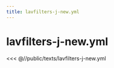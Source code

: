 ```yaml
---
title: lavfilters-j-new.yml
---
```


# lavfilters-j-new.yml

<script setup>
import DownloadButton from '@components/DownloadButton.vue'
</script>

<DownloadButton
  filePath="texts/lavfilters-j-new.yml"
/>

<<< @//public/texts/lavfilters-j-new.yml
